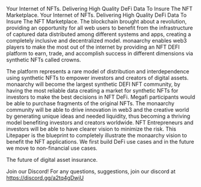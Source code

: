 Your Internet of NFTs. Delivering High Quality DeFi Data To Insure The NFT Marketplace.
Your Internet of NFTs. Delivering High Quality DeFi Data To Insure The NFT Marketplace. The blockchain brought about a revolution, providing an opportunity for all web users to benefit from the infrastructure of captured data distributed among different systems and apps, creating a completely inclusive and decentralized model. monaarchy enables web3 players to make the most out of the internet by providing an NFT DEFI platform to earn, trade, and accomplish success in different dimensions via synthetic NFTs called crowns.

The platform represents a rare model of distribution and interdependence using synthetic NFTs to empower investors and creators of digital assets. monaarchy will become the largest synthetic DEFI NFT community, by having the most reliable data creating a market for synthetic NFTs for investors to make the best decisions in NFT DeFi. Megafi participants would be able to purchase fragments of the original NFTs. The monaarchy community will be able to drive innovation in web3 and the creative world by generating unique ideas and needed liquidity, thus becoming a thriving model benefiting investors and creators worldwide. NFT Entrepreneurs and investors will be able to have clearer vision to minimize the risk. This Litepaper is the blueprint to completely illustrate the monaarchy vision to benefit the NFT applications. We first build DeFi use cases and in the future we move to non-financial use cases.

The future of digital asset insurance.

Join our Discord!
For any questions, suggestions, join our discord at https://discord.gg/a2tq4gDwjU
